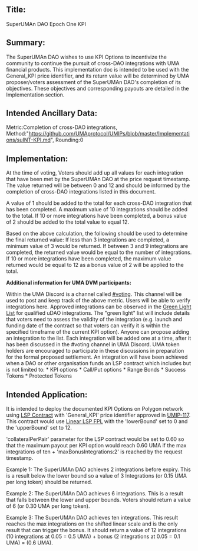 ## Title:
SuperUMAn DAO Epoch One KPI

## Summary:
The SuperUMAn DAO wishes to use KPI Options to incentivize the community to continue the pursuit of cross-DAO integrations with UMA financial products. This implementation doc is intended to be used with the General_KPI price identifier, and its return value will be determined by UMA proposer/voters assessment of the SuperUMAn DAO's completion of its objectives. These objectives and corresponding payouts are detailed in the Implementation section.

## Intended Ancillary Data:
Metric:Completion of cross-DAO integrations,
Method:"https://github.com/UMAprotocol/UMIPs/blob/master/Implementations/suINT-KPI.md",
Rounding:0

## Implementation:
At the time of voting, Voters should add up all values for each integration that have been met by the SuperUMAn DAO at the price request timestamp. The value returned will be between 0 and 12 and should be informed by the completion of cross-DAO integrations listed in this document.

A value of 1 should be added to the total for each cross-DAO integration that has been completed. A maximum value of 10 integrations should be added to the total.
If 10 or more integrations have been completed, a bonus value of 2 should be added to the total value to equal 12.

Based on the above calculation, the following should be used to determine the final returned value:
If less than 3 integrations are completed, a minimum value of 3 would be returned. 
If between 3 and 9 integrations are completed, the returned value would be equal to the number of integrations.
If 10 or more integrations have been completed, the maximum value returned would be equal to 12 as a bonus value of 2 will be applied to the total.

**Additional information for UMA DVM participants:**

Within the UMA Discord is a channel called [#voting](https://discord.com/channels/718590743446290492/719352532354465833). This channel will be used to post and keep track of the above metric. Users will be able to verify integrations here.
Approved integrations can be observed in the [Green Light List](https://docs.google.com/spreadsheets/d/1cEvNGCGlzRzxNMwHsIk2Cq3MsEWM583JJQhxKSdzQUY/edit?usp=drivesdk) for qualified uDAO integrations. The "green light" list will include details that voters need to assess the validity of the integration (e.g. launch and funding date of the contract so that voters can verify it is within the specified timeframe of the current KPI option). Anyone can propose adding an integration to the list. Each integration will be added one at a time, after it has been discussed in the #voting channel in UMA Discord. UMA token holders are encouraged to participate in these discussions in preparation for the formal proposed settlement.
An integration will have been achieved when a DAO or other organisation funds an LSP contract which includes but is not limited to:
      * KPI options
      * Call/Put options
      * Range Bonds
      * Success Tokens
      * Protected Tokens
      
## Intended Application:
It is intended to deploy the documented KPI Options on Polygon network using [LSP Contract](https://github.com/UMAprotocol/protocol/blob/master/packages/core/contracts/financial-templates/long-short-pair/LongShortPair.sol) with 'General_KPI' price identifier approved in [UMIP-117](https://github.com/UMAprotocol/UMIPs/blob/master/UMIPs/umip-117.md). This contract would use [Linear LSP FPL](https://github.com/UMAprotocol/protocol/blob/master/packages/core/contracts/financial-templates/common/financial-product-libraries/long-short-pair-libraries/LinearLongShortPairFinancialProductLibrary.sol) with the 'lowerBound' set to 0 and the 'upperBound' set to 12. 

'collateralPerPair' parameter for the LSP contract would be set to 0.60 so that the maximum payout per KPI option would reach 0.60 UMA if the max integrations of ten + 'maxBonusIntegrations:2' is reached by the request timestamp. 

Example 1: The SuperUMAn DAO achieves 2 integrations before expiry. This is a result below the lower bound so a value of 3 Integrations (or 0.15 UMA per long token) should be returned. 

Example 2: The SuperUMAn DAO achieves 6 integrations. This is a result that falls between the lower and upper bounds. Voters should return a value of 6 (or 0.30 UMA per long token). 

Example 3: The SuperUMAn DAO achieves ten integrations. This result reaches the max integrations on the shifted linear scale and is the only result that can trigger the bonus. It should return a value of 12 integrations (10 integrations at 0.05 = 0.5 UMA) + bonus (2 integrations at 0.05 = 0.1 UMA) = (0.6 UMA).
